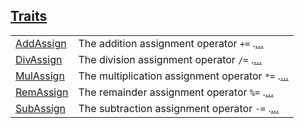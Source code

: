 
[Traits](./core-ops-arith-traits.md)
 ---
| | |
|:---|:---|
| [AddAssign](./core-ops-arith-AddAssign.md) | The addition assignment operator `+=` .[...](./core-ops-arith-AddAssign.md) |
| [DivAssign](./core-ops-arith-DivAssign.md) | The division assignment operator `/=` .[...](./core-ops-arith-DivAssign.md) |
| [MulAssign](./core-ops-arith-MulAssign.md) | The multiplication assignment operator `*=` .[...](./core-ops-arith-MulAssign.md) |
| [RemAssign](./core-ops-arith-RemAssign.md) | The remainder assignment operator `%=` .[...](./core-ops-arith-RemAssign.md) |
| [SubAssign](./core-ops-arith-SubAssign.md) | The subtraction assignment operator `-=` .[...](./core-ops-arith-SubAssign.md) |
